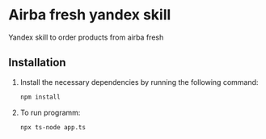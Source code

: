 # Airba fresh yandex skill

Yandex skill to order products from airba fresh

## Installation


1. Install the necessary dependencies by running the following command:

   ```bash
   npm install

2. To run programm:
    ```bash
    npx ts-node app.ts
